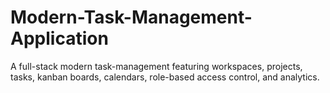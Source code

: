 # Modern-Task-Management-Application
A full-stack modern task-management featuring workspaces, projects, tasks, kanban boards, calendars, role-based access control, and analytics.
